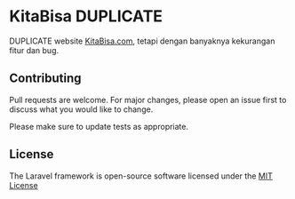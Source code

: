 # KitaBisa DUPLICATE
DUPLICATE website [KitaBisa.com](https://kitabisa.com/), tetapi dengan banyaknya kekurangan fitur dan bug.

## Contributing
Pull requests are welcome. For major changes, please open an issue first to discuss what you would like to change.

Please make sure to update tests as appropriate.

## License
The Laravel framework is open-source software licensed under the [MIT License](https://choosealicense.com/licenses/mit/)
